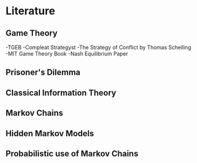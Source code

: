 # Literature

## Game Theory
-TGEB
-Compleat Strategyst
-The Strategy of Conflict by Thomas Schelling
-MIT Game Theory Book
-Nash Equilibrium Paper

## Prisoner's Dilemma

## Classical Information Theory


## Markov Chains


## Hidden Markov Models


## Probabilistic use of Markov Chains

